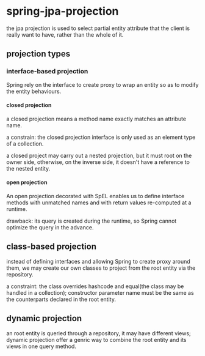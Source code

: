 # spring-jpa-projection

the jpa projection is used to select partial entity attribute that the client is really want to have, rather than the whole of it. 

## projection types

### interface-based projection

Spring rely on the interface to create proxy to wrap an entity so as to modify the entity behaviours.

#### closed projection

a closed projection means a method name exactly matches an attribute name.

a constrain: the closed projection interface is only used as an element type of a collection.

a closed project may carry out a nested projection, but it must root on the owner side, otherwise, on the inverse side, it doesn't have a reference to the nested entity. 

#### open projection 

An open projection decorated with SpEL enables us to define interface methods with unmatched names and with return values re-computed at a runtime.

drawback: its query is created during the runtime, so Spring cannot optimize the query in the advance.

## class-based projection

instead of defining interfaces and allowing Spring to create proxy around them, we may create our own classes to project from the root entity via the repository.

a constraint: the class overrides hashcode and equal(the class may be handled in a collection); constructor parameter name must be the same as the counterparts declared in the root entity. 

## dynamic projection

an root entity is queried through a repository, it may have different views; dynamic projection offer a genric way to combine the root entity and its views in one query method.


